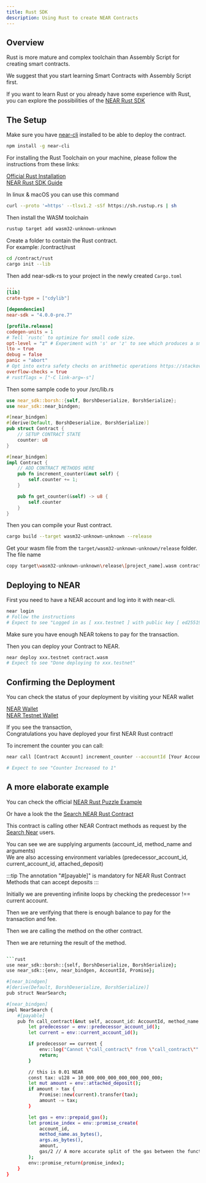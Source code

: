 ```yaml
---
title: Rust SDK
description: Using Rust to create NEAR Contracts
---
```


## Overview

Rust is more mature and complex toolchain than Assembly Script for creating smart contracts.

We suggest that you start learning Smart Contracts with Assembly Script first.

If you want to learn Rust or you already have some experience with Rust, 
you can explore the possibilities of the
[NEAR Rust SDK](https://www.near-sdk.io/)

## The Setup

Make sure you have [near-cli](https://github.com/near/near-cli) installed to be able to deploy the contract.
```bash
npm install -g near-cli
```

For installing the Rust Toolchain on your machine, please follow the instructions from these links:

[Official Rust Installation](https://www.rust-lang.org/tools/install)  
[NEAR Rust SDK Guide](https://www.near-sdk.io/)

In linux & macOS you can use this command
```bash
curl --proto '=https' --tlsv1.2 -sSf https://sh.rustup.rs | sh
```

Then install the WASM toolchain
```bash
rustup target add wasm32-unknown-unknown
```

Create a folder to contain the Rust contract.  
For example: /contract/rust

```bash
cd /contract/rust
cargo init --lib

```

Then add near-sdk-rs to your project in the newly created `Cargo.toml`

```toml
...
[lib]
crate-type = ["cdylib"]

[dependencies]
near-sdk = "4.0.0-pre.7"

[profile.release]
codegen-units = 1
# Tell `rustc` to optimize for small code size.
opt-level = "z" # Experiment with 's' or 'z' to see which produces a smaller bundle
lto = true
debug = false
panic = "abort"
# Opt into extra safety checks on arithmetic operations https://stackoverflow.com/a/64136471/249801
overflow-checks = true
# rustflags = ["-C link-arg=-s"]

```

Then some sample code to your /src/lib.rs

```rust
use near_sdk::borsh::{self, BorshDeserialize, BorshSerialize};
use near_sdk::near_bindgen;

#[near_bindgen]
#[derive(Default, BorshDeserialize, BorshSerialize)]
pub struct Contract {
    // SETUP CONTRACT STATE
    counter: u8
}

#[near_bindgen]
impl Contract {
    // ADD CONTRACT METHODS HERE
    pub fn increment_counter(&mut self) {
        self.counter += 1;
    }

    pub fn get_counter(&self) -> u8 {
        self.counter
    }
}

```

Then you can compile your Rust contract.

```bash
cargo build --target wasm32-unknown-unknown --release

```

Get your wasm file from the `target/wasm32-unknown-unknown/release` folder.
The file name 
```bash
copy target\wasm32-unknown-unknown\release\[project_name].wasm contract.wasm
```

## Deploying to NEAR

First you need to have a NEAR account
and log into it with near-cli.

```bash
near login
# Follow the instructions
# Expect to see "Logged in as [ xxx.testnet ] with public key [ ed25519:7SsY83... ] successfully"
```

Make sure you have enough NEAR tokens to pay for the transaction.

Then you can deploy your Contract to NEAR.

```bash
near deploy xxx.testnet contract.wasm
# Expect to see "Done deploying to xxx.testnet"
```

## Confirming the Deployment

You can check the status of your deployment by visiting your NEAR wallet

[NEAR Wallet](https://wallet.near.org)  
[NEAR Testnet Wallet](https://wallet.testnet.near.org)

If you see the transaction,  
Congratulations you have deployed your first NEAR Rust contract!

To increment the counter you can call:


```bash
near call [Contract Account] increment_counter --accountId [Your Account]

# Expect to see "Counter Increased to 1"
```
    
## A more elaborate example

You can check the official [NEAR Rust Puzzle Example](https://github.com/near-examples/rust-template)

Or have a look the the [Search NEAR Rust Contract](https://github.com/Danail-Irinkov/near-search/blob/master/contract/src/lib.rs)

This contract is calling other NEAR Contract methods as request by the [Search Near](https://searchnear.net) users.

You can see we are supplying arguments (account_id, method_name and arguments)  
We are also accessing environment variables (predecessor_account_id, current_account_id, attached_deposit)

:::tip
The annotation
"#[payable]" 
is mandatory for NEAR Rust Contract Methods that can accept deposits
:::

Initially we are preventing infinite loops by checking the predecessor !== current account.

Then we are verifying that there is enough balance to pay for the transaction and fee.

Then we are calling the method on the other contract.

Then we are returning the result of the method.

```bash

```rust
use near_sdk::borsh::{self, BorshDeserialize, BorshSerialize};
use near_sdk::{env, near_bindgen, AccountId, Promise};

#[near_bindgen]
#[derive(Default, BorshDeserialize, BorshSerialize)]
pub struct NearSearch;

#[near_bindgen]
impl NearSearch {
    #[payable]
	pub fn call_contract(&mut self, account_id: AccountId, method_name: String, args: String) {
        let predecessor = env::predecessor_account_id();
        let current = env::current_account_id();

        if predecessor == current {
            env::log("Cannot \"call_contract\" from \"call_contract\"".as_bytes());
            return;
        }

        // this is 0.01 NEAR
        const tax: u128 = 10_000_000_000_000_000_000_000;
        let mut amount = env::attached_deposit();
        if amount > tax {
            Promise::new(current).transfer(tax);
            amount -= tax;
        }

        let gas = env::prepaid_gas();
		let promise_index = env::promise_create(
            account_id,
            method_name.as_bytes(),
            args.as_bytes(),
            amount,
            gas/2 // A more accurate split of the gas between the functions is preferable
        );
        env::promise_return(promise_index);
	}
}
```

